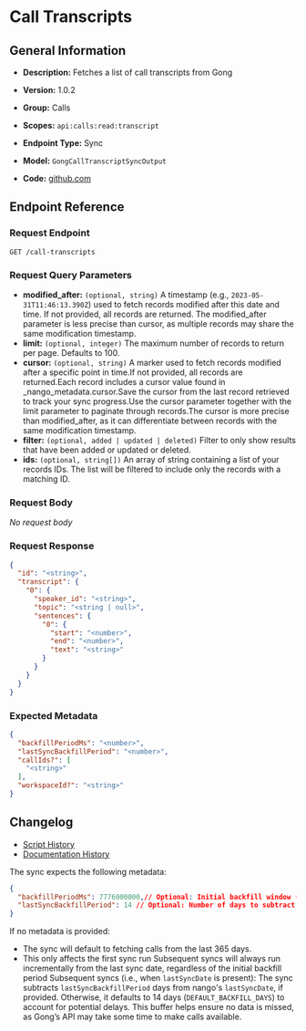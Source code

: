 <!-- BEGIN GENERATED CONTENT -->
# Call Transcripts

## General Information

- **Description:** Fetches a list of call transcripts from Gong

- **Version:** 1.0.2
- **Group:** Calls
- **Scopes:** `api:calls:read:transcript`
- **Endpoint Type:** Sync
- **Model:** `GongCallTranscriptSyncOutput`
- **Code:** [github.com](https://github.com/NangoHQ/integration-templates/tree/main/integrations/gong/syncs/call-transcripts.ts)


## Endpoint Reference

### Request Endpoint

`GET /call-transcripts`

### Request Query Parameters

- **modified_after:** `(optional, string)` A timestamp (e.g., `2023-05-31T11:46:13.390Z`) used to fetch records modified after this date and time. If not provided, all records are returned. The modified_after parameter is less precise than cursor, as multiple records may share the same modification timestamp.
- **limit:** `(optional, integer)` The maximum number of records to return per page. Defaults to 100.
- **cursor:** `(optional, string)` A marker used to fetch records modified after a specific point in time.If not provided, all records are returned.Each record includes a cursor value found in _nango_metadata.cursor.Save the cursor from the last record retrieved to track your sync progress.Use the cursor parameter together with the limit parameter to paginate through records.The cursor is more precise than modified_after, as it can differentiate between records with the same modification timestamp.
- **filter:** `(optional, added | updated | deleted)` Filter to only show results that have been added or updated or deleted.
- **ids:** `(optional, string[])` An array of string containing a list of your records IDs. The list will be filtered to include only the records with a matching ID.

### Request Body

_No request body_

### Request Response

```json
{
  "id": "<string>",
  "transcript": {
    "0": {
      "speaker_id": "<string>",
      "topic": "<string | null>",
      "sentences": {
        "0": {
          "start": "<number>",
          "end": "<number>",
          "text": "<string>"
        }
      }
    }
  }
}
```

### Expected Metadata

```json
{
  "backfillPeriodMs": "<number>",
  "lastSyncBackfillPeriod": "<number>",
  "callIds?": [
    "<string>"
  ],
  "workspaceId?": "<string>"
}
```

## Changelog

- [Script History](https://github.com/NangoHQ/integration-templates/commits/main/integrations/gong/syncs/call-transcripts.ts)
- [Documentation History](https://github.com/NangoHQ/integration-templates/commits/main/integrations/gong/syncs/call-transcripts.md)

<!-- END  GENERATED CONTENT -->
The sync expects the following metadata:
```json
{
  "backfillPeriodMs": 7776000000,// Optional: Initial backfill window (in ms), used only when there's no last sync date
  "lastSyncBackfillPeriod": 14 // Optional: Number of days to subtract from lastSyncDate on incremental runs
}
```
If no metadata is provided:
- The sync will default to fetching calls from the last 365 days.
- This only affects the first sync run
Subsequent syncs will always run incrementally from the last sync date, regardless of the initial backfill period
Subsequent syncs (i.e., when `lastSyncDate` is present):
The sync subtracts `lastSyncBackfillPeriod` days from nango's `lastSyncDate`, if provided. Otherwise, it defaults to 14 days (`DEFAULT_BACKFILL_DAYS`) to account for potential delays. This buffer helps ensure no data is missed, as Gong’s API may take some time to make calls available.
